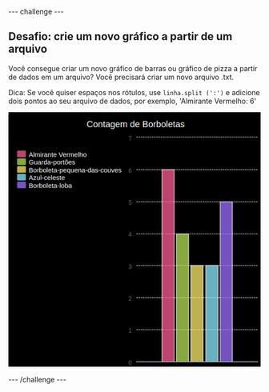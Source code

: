 --- challenge ---

## Desafio: crie um novo gráfico a partir de um arquivo

Você consegue criar um novo gráfico de barras ou gráfico de pizza a partir de dados em um arquivo? Você precisará criar um novo arquivo .txt.

Dica: Se você quiser espaços nos rótulos, use `linha.split (':')` e adicione dois pontos ao seu arquivo de dados, por exemplo, 'Almirante Vermelho: 6'

![captura de tela](images/pets-butterflies.png)

--- /challenge ---